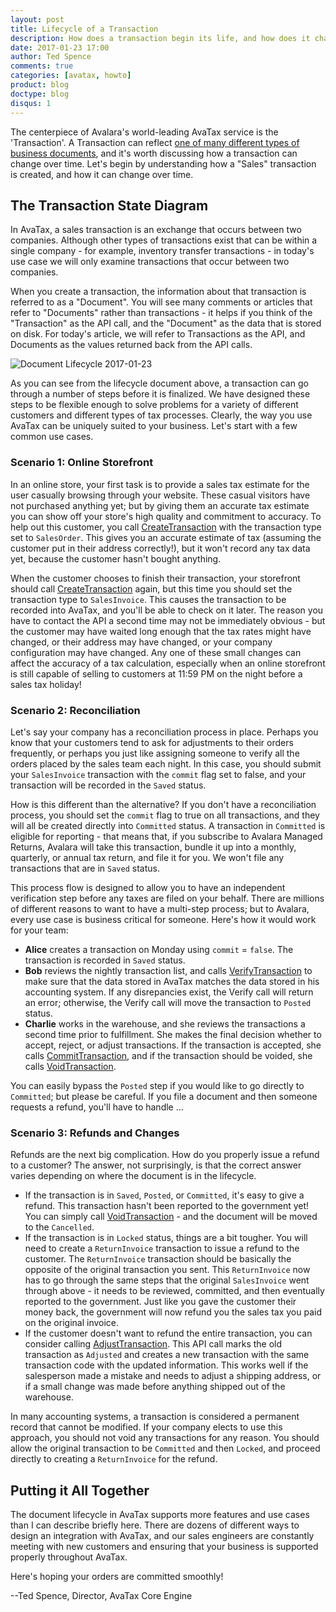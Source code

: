 ```yaml
---
layout: post
title: Lifecycle of a Transaction
description: How does a transaction begin its life, and how does it change over time?
date: 2017-01-23 17:00
author: Ted Spence
comments: true
categories: [avatax, howto]
product: blog
doctype: blog
disqus: 1
---
```


The centerpiece of Avalara's world-leading AvaTax service is the 'Transaction'.  A Transaction can reflect <a href="http://developer.avalara.com/blog/2016/11/18/types-of-transactions/">one of many different types of business documents</a>, and it's worth discussing how a transaction can change over time.  Let's begin by understanding how a "Sales" transaction is created, and how it can change over time.

<h2>The Transaction State Diagram</h2>

In AvaTax, a sales transaction is an exchange that occurs between two companies.  Although other types of transactions exist that can be within a single company - for example, inventory transfer transactions - in today's use case we will only examine transactions that occur between two companies.

When you create a transaction, the information about that transaction is referred to as a "Document".  You will see many comments or articles that refer to "Documents" rather than transactions - it helps if you think of the "Transaction" as the API call, and the "Document" as the data that is stored on disk.  For today's article, we will refer to Transactions as the API, and Documents as the values returned back from the API calls.

<img src="/public/images/blog/DocumentLifecycle20170123.png" alt="Document Lifecycle 2017-01-23" />

As you can see from the lifecycle document above, a transaction can go through a number of steps before it is finalized.  We have designed these steps to be flexible enough to solve problems for a variety of different customers and different types of tax processes.  Clearly, the way you use AvaTax can be uniquely suited to your business.  Let's start with a few common use cases.

<h3>Scenario 1: Online Storefront</h3>

In an online store, your first task is to provide a sales tax estimate for the user casually browsing through your website.  These casual visitors have not purchased anything yet; but by giving them an accurate tax estimate you can show off your store's high quality and commitment to accuracy.  To help out this customer, you call <a href="https://developer.avalara.com/api-reference/avatax/rest/v2/methods/Transactions/CreateTransaction/">CreateTransaction</a> with the transaction type set to `SalesOrder`.  This gives you an accurate estimate of tax (assuming the customer put in their address correctly!), but it won't record any tax data yet, because the customer hasn't bought anything.

When the customer chooses to finish their transaction, your storefront should call <a href="https://developer.avalara.com/api-reference/avatax/rest/v2/methods/Transactions/CreateTransaction/">CreateTransaction</a> again, but this time you should set the transaction type to `SalesInvoice`.  This causes the transaction to be recorded into AvaTax, and you'll be able to check on it later.  The reason you have to contact the API a second time may not be immediately obvious - but the customer may have waited long enough that the tax rates might have changed, or their address may have changed, or your company configuration may have changed.  Any one of these small changes can affect the accuracy of a tax calculation, especially when an online storefront is still capable of selling to customers at 11:59 PM on the night before a sales tax holiday!

<h3>Scenario 2: Reconciliation</h3>

Let's say your company has a reconciliation process in place.  Perhaps you know that your customers tend to ask for adjustments to their orders frequently, or perhaps you just like assigning someone to verify all the orders placed by the sales team each night.  In this case, you should submit your `SalesInvoice` transaction with the `commit` flag set to false, and your transaction will be recorded in the `Saved` status.

How is this different than the alternative?  If you don't have a reconciliation process, you should set the `commit` flag to true on all transactions, and they will all be created directly into `Committed` status.  A transaction in `Committed` is eligible for reporting - that means that, if you subscribe to Avalara Managed Returns, Avalara will take this transaction, bundle it up into a monthly, quarterly, or annual tax return, and file it for you.  We won't file any transactions that are in `Saved` status.

This process flow is designed to allow you to have an independent verification step before any taxes are filed on your behalf.  There are millions of different reasons to want to have a multi-step process; but to Avalara, every use case is business critical for someone.  Here's how it would work for your team:

<ul class="normal">
    <li><strong>Alice</strong> creates a transaction on Monday using <code class="highlight-rouge">commit</code> =  <code class="highlight-rouge">false</code>.  The transaction is recorded in <code class="highlight-rouge">Saved</code> status.</li>
    <li><strong>Bob</strong> reviews the nightly transaction list, and calls <a href="https://developer.avalara.com/api-reference/avatax/rest/v2/methods/Transactions/VerifyTransaction/">VerifyTransaction</a> to make sure that the data stored in AvaTax matches the data stored in his accounting system.  If any disrepancies exist, the Verify call will return an error; otherwise, the Verify call will move the transaction to <code class="highlight-rouge">Posted</code> status.</li>
    <li><strong>Charlie</strong> works in the warehouse, and she reviews the transactions a second time prior to fulfillment.  She makes the final decision whether to accept, reject, or adjust transactions.  If the transaction is accepted, she calls <a href="https://developer.avalara.com/api-reference/avatax/rest/v2/methods/Transactions/CommitTransaction/">CommitTransaction</a>, and if the transaction should be voided, she calls <a href="https://developer.avalara.com/api-reference/avatax/rest/v2/methods/Transactions/VoidTransaction/">VoidTransaction</a>.</li>
</ul>

You can easily bypass the `Posted` step if you would like to go directly to `Committed`; but please be careful.  If you file a document and then someone requests a refund, you'll have to handle ...

<h3>Scenario 3: Refunds and Changes</h3>

Refunds are the next big complication.  How do you properly issue a refund to a customer?  The answer, not surprisingly, is that the correct answer varies depending on where the document is in the lifecycle.

<ul class="normal">
    <li>If the transaction is in <code class="highlight-rouge">Saved</code>, <code class="highlight-rouge">Posted</code>, or <code class="highlight-rouge">Committed</code>, it's easy to give a refund.  This transaction hasn't been reported to the government yet!  You can simply call <a href="https://developer.avalara.com/api-reference/avatax/rest/v2/methods/Transactions/VoidTransaction/">VoidTransaction</a> - and the document will be moved to the <code class="highlight-rouge">Cancelled</code>.</li>
    <li>If the transaction is in <code class="highlight-rouge">Locked</code> status, things are a bit tougher.  You will need to create a <code class="highlight-rouge">ReturnInvoice</code> transaction to issue a refund to the customer.  The <code class="highlight-rouge">ReturnInvoice</code> transaction should be basically the opposite of the original transaction you sent.  This <code class="highlight-rouge">ReturnInvoice</code> now has to go through the same steps that the original <code class="highlight-rouge">SalesInvoice</code> went through above - it needs to be reviewed, committed, and then eventually reported to the government.  Just like you gave the customer their money back, the government will now refund you the sales tax you paid on the original invoice.</li>
    <li>If the customer doesn't want to refund the entire transaction, you can consider calling <a href="https://developer.avalara.com/api-reference/avatax/rest/v2/methods/Transactions/AdjustTransaction/">AdjustTransaction</a>.  This API call marks the old transaction as <code class="highlight-rouge">Adjusted</code> and creates a new transaction with the same transaction code with the updated information.  This works well if the salesperson made a mistake and needs to adjust a shipping address, or if a small change was made before anything shipped out of the warehouse.</li>
</ul>

In many accounting systems, a transaction is considered a permanent record that cannot be modified.  If your company elects to use this approach, you should not void any transactions for any reason.  You should allow the original transaction to be `Committed` and then `Locked`, and proceed directly to creating a `ReturnInvoice` for the refund.

<h2>Putting it All Together</h2>

The document lifecycle in AvaTax supports more features and use cases than I can describe briefly here.  There are dozens of different ways to design an integration with AvaTax, and our sales engineers are constantly meeting with new customers and ensuring that your business is supported properly throughout AvaTax.

Here's hoping your orders are committed smoothly!

--Ted Spence, Director, AvaTax Core Engine
